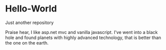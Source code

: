 # Hello-World
Just another repository

Praise hear, I like asp.net mvc and vanilla javascript.
I've went into a black hole and found planets with highly advanced technology,
that is better than the one on the earth.
